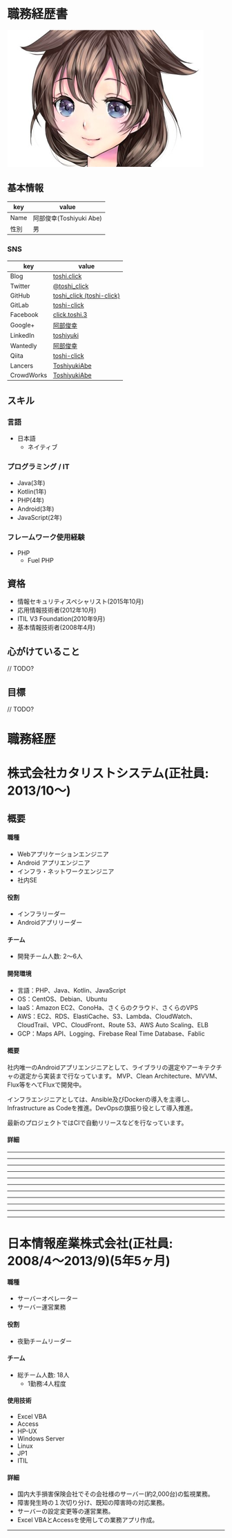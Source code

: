 # 職務経歴書

![](sighure_icon.jpg)

## 基本情報
|key|value|
|---|-----|
|Name|阿部俊幸(Toshiyuki Abe)|
|性別|男|

### SNS
|key|value|
|---|-----|
|Blog|[toshi.click](https://toshi.click/)|
|Twitter|[@toshi_click](https://twitter.com/toshi_click)|
|GitHub|[toshi_click \(toshi-click\)](https://github.com/toshi-click)|
|GitLab|[toshi-click](https://gitlab.com/toshi-click)|
|Facebook|[click.toshi.3](https://www.facebook.com/click.toshi.3)|
|Google+|[阿部俊幸](https://plus.google.com/115987806831277972844)|
|LinkedIn|[toshiyuki](https://www.linkedin.com/in/toshiyuki-abe-78bb37142/)|
|Wantedly|[阿部俊幸](https://www.wantedly.com/users/18247131)|
|Qiita|[toshi-click](https://qiita.com/toshi-click)|
|Lancers|[ToshiyukiAbe](https://www.lancers.jp/profile/toshi1986)|
|CrowdWorks|[ToshiyukiAbe](https://crowdworks.jp/public/employees/756845/resumes#resumes)|

## スキル

### 言語
- 日本語
  - ネイティブ

### プログラミング / IT
- Java(3年)
- Kotlin(1年)
- PHP(4年)
- Android(3年)
- JavaScript(2年)

### フレームワーク使用経験
- PHP
  - Fuel PHP


## 資格
 - 情報セキュリティスペシャリスト(2015年10月) 
 - 応用情報技術者(2012年10月)
 - ITIL V3 Foundation(2010年9月)
 - 基本情報技術者(2008年4月)

## 心がけていること

// TODO?

## 目標

// TODO?

# 職務経歴
# 株式会社カタリストシステム(正社員: 2013/10〜)
## 概要
#### 職種
- Webアプリケーションエンジニア
- Android アプリエンジニア
- インフラ・ネットワークエンジニア
- 社内SE

#### 役割
- インフラリーダー
- Androidアプリリーダー

#### チーム
- 開発チーム人数: 2～6人

#### 開発環境
- 言語：PHP、Java、Kotlin、JavaScript
- OS：CentOS、Debian、Ubuntu
- IaaS：Amazon EC2、ConoHa、さくらのクラウド、さくらのVPS
- AWS：EC2、RDS、ElastiCache、S3、Lambda、CloudWatch、CloudTrail、VPC、CloudFront、Route 53、AWS Auto Scaling、ELB
- GCP：Maps API、Logging、Firebase Real Time Database、Fablic

#### 概要
社内唯一のAndroidアプリエンジニアとして、ライブラリの選定やアーキテクチャの選定から実装まで行なっています。
MVP、Clean Architecture、MVVM、Flux等をへてFluxで開発中。

インフラエンジニアとしては、Ansible及びDockerの導入を主導し、Infrastructure as Codeを推進。DevOpsの旗振り役として導入推進。

最新のプロジェクトではCIで自動リリースなどを行なっています。

#### 詳細
---
---
---
---
---
---
---
---
---
---

---
# 日本情報産業株式会社(正社員: 2008/4〜2013/9)(5年5ヶ月)
#### 職種
- サーバーオペレーター
- サーバー運営業務

#### 役割
- 夜勤チームリーダー

#### チーム
- 総チーム人数: 18人
  - 1勤務:4人程度

#### 使用技術
- Excel VBA
- Access
- HP-UX
- Windows Server
- Linux
- JP1
- ITIL

#### 詳細
- 国内大手損害保険会社でその会社様のサーバー(約2,000台)の監視業務。
- 障害発生時の１次切り分け、既知の障害時の対応業務。
- サーバーの設定変更等の運営業務。
- Excel VBAとAccessを使用しての業務アプリ作成。
---
